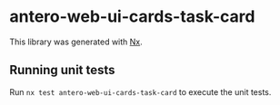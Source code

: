 # antero-web-ui-cards-task-card

This library was generated with [Nx](https://nx.dev).

## Running unit tests

Run `nx test antero-web-ui-cards-task-card` to execute the unit tests.
